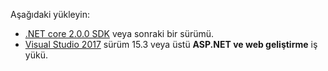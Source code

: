 Aşağıdaki yükleyin:

* [.NET core 2.0.0 SDK](https://www.microsoft.com/net/core) veya sonraki bir sürümü.
* [Visual Studio 2017](https://www.visualstudio.com/downloads/) sürüm 15.3 veya üstü **ASP.NET ve web geliştirme** iş yükü.
